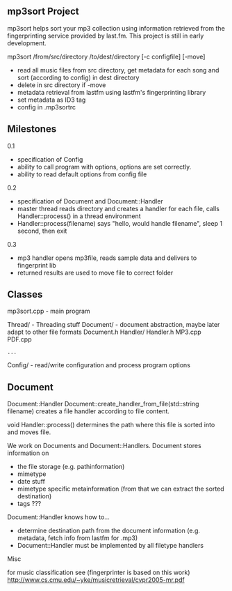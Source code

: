 mp3sort Project
-----------------
mp3sort helps sort your mp3 collection using information retrieved from the fingerprinting service provided by last.fm.
This project is still in early development.

mp3sort /from/src/directory /to/dest/directory [-c configfile] [-move]

- read all music files from src directory, get metadata for each song and sort (according to config) in dest directory
- delete in src directory if -move
- metadata retrieval from lastfm using lastfm's fingerprinting library
- set metadata as ID3 tag
- config in .mp3sortrc

Milestones
----------------------------

0.1
- specification of Config 
- ability to call program with options, options are set correctly.
- ability to read default options from config file

0.2
- specification of Document and Document::Handler
- master thread reads directory and creates a handler for each file, calls Handler::process() in a thread environment
- Handler::process(filename) says "hello, would handle filename", sleep 1 second, then exit

0.3
- mp3 handler opens mp3file, reads sample data and delivers to fingerprint lib
- returned results are used to move file to correct folder

Classes
--------------------
mp3sort.cpp 	- main program

Thread/		- Threading stuff
Document/	- document abstraction, maybe later adapt to other file formats
	Document.h
	Handler/
		Handler.h
		MP3.cpp
		PDF.cpp
	
	...
Config/		- read/write configuration and process program options

Document
-------------------

Document::Handler Document::create_handler_from_file(std::string filename) 
creates a file handler according to file content.

void Handler::process() 
determines the path where this file is sorted into and moves file.

We work on Documents and Document::Handlers.
Document stores information on
- the file storage (e.g. pathinformation)
- mimetype
- date stuff
- mimetype specific metainformation (from that we can extract the sorted destination)
- tags ???


Document::Handler knows how to...
- determine destination path from the document information (e.g. metadata, fetch info from lastfm for .mp3)
- Document::Handler must be implemented by all filetype handlers

Misc

for music classification see (fingerprinter is based on this work)
http://www.cs.cmu.edu/~yke/musicretrieval/cvpr2005-mr.pdf
